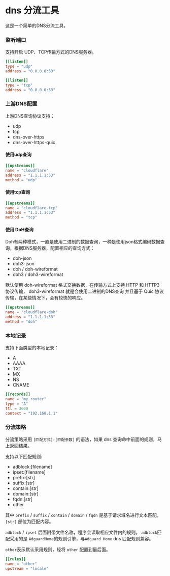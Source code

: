 # dns 分流工具

这是一个简单的DNS分流工具，

### 监听端口

支持开启 UDP、TCP传输方式的DNS服务器。

```toml
[[listen]]
type = "udp"
address = "0.0.0.0:53"

[[listen]]
type = "tcp"
address = "0.0.0.0:53"
```

### 上游DNS配置

上游DNS查询协议支持：

- udp
- tcp
- dns-over-https
- dns-over-https-quic

#### 使用udp查询

```toml
[[upstreams]]
name = "cloudflare"
address = "1.1.1.1:53"
method = "udp"
```

#### 使用tcp查询

```toml
[[upstreams]]
name = "cloudflare-tcp"
address = "1.1.1.1:53"
method = "tcp"
```
#### 使用 DoH查询
Doh有两种模式，一直是使用二进制的数据查询，一种是使用json格式编码数据查询，根据DNS服务器，配置相应的查询方式：

- doh-json
- doh3-json
- doh / doh-wireformat
- doh3 / doh3-wireformat

默认使用 doh-wireformat 格式交换数据，在传输方式上支持 HTTP 和 HTTP3 协议传输，
doh3-wireformat 就是会使用二进制的DNS查询 并且基于 Quic 协议传输，在某些情况下，会有较快的响应。

```toml
[[upstreams]]
name = "cloudflare-doh"
address = "1.1.1.1:53"
method = "doh"
```



### 本地记录

支持下面类型的本地记录：
- A
- AAAA
- TXT
- MX
- NS
- CNAME

```toml
[[records]]
name = "my.router"
type = "A"
ttl = 3600
context = "192.168.1.1"

```

### 分流策略

分流策略采用 `[匹配方式]:[匹配参数]` 的语法，如果 dns 查询命中前面的规则，马上返回结果。

支持以下匹配规则:
- adblock:[filename]
- ipset:[filename]
- prefix:[str]
- suffix:[str]
- contain:[str]
- domain:[str]
- fqdn:[str]
- other

其中 `prefix` / `suffix` / `contain` / `domain` / `fqdn` 是基于请求域名进行文本匹配，`[str]` 部位为匹配内容。

`adblock` / `ipset` 后面附带文件名称，程序会读取相应文件内的规则。 `adblock`匹配采用的是 `AdguardHome`的规则引擎，与`Adguard Home` dns 匹配规则兼容。

`other`表示默认采用规则，轻将 `other` 配置到最后面。

```toml
[[rules]]
name = "other"
upstream = "locale"
```

